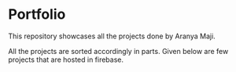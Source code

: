 # Portfolio
This repository showcases all the projects done by Aranya Maji.

All the projects are sorted accordingly in parts. Given below are few projects that are hosted in firebase.
